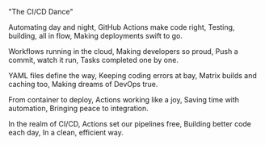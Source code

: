 "The CI/CD Dance"

Automating day and night, GitHub Actions make code right, Testing, building, all in flow, Making deployments swift to go.

Workflows running in the cloud, Making developers so proud, Push a commit, watch it run, Tasks completed one by one.

YAML files define the way, Keeping coding errors at bay, Matrix builds and caching too, Making dreams of DevOps true.

From container to deploy, Actions working like a joy, Saving time with automation, Bringing peace to integration.

In the realm of CI/CD, Actions set our pipelines free, Building better code each day, In a clean, efficient way.
    
